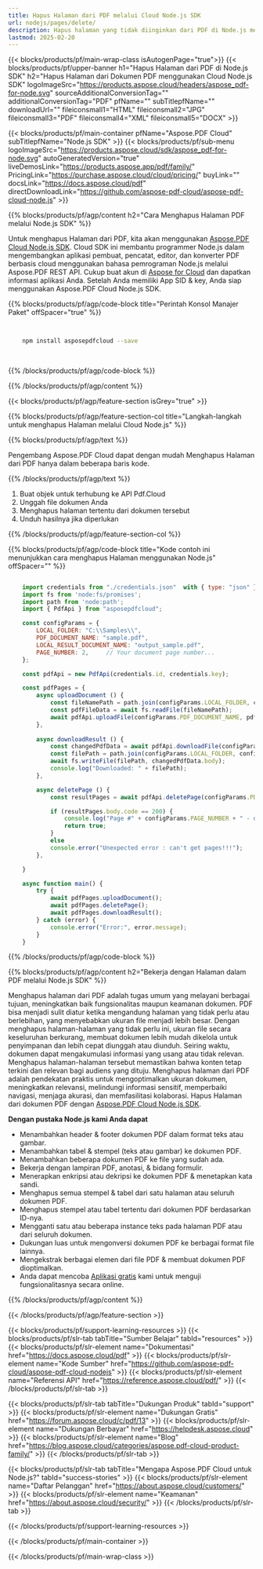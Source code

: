 ```yaml
---
title: Hapus Halaman dari PDF melalui Cloud Node.js SDK
url: nodejs/pages/delete/
description: Hapus halaman yang tidak diinginkan dari PDF di Node.js menggunakan Aspose.PDF Cloud SDK.
lastmod: 2025-02-20
---
```


{{< blocks/products/pf/main-wrap-class isAutogenPage="true">}}
{{< blocks/products/pf/upper-banner h1="Hapus Halaman dari PDF di Node.js SDK" h2="Hapus Halaman dari Dokumen PDF menggunakan Cloud Node.js SDK" logoImageSrc="https://products.aspose.cloud/headers/aspose_pdf-for-node.svg" sourceAdditionalConversionTag="" additionalConversionTag="PDF" pfName="" subTitlepfName="" downloadUrl="" fileiconsmall1="HTML" fileiconsmall2="JPG" fileiconsmall3="PDF" fileiconsmall4="XML" fileiconsmall5="DOCX" >}}

{{< blocks/products/pf/main-container pfName="Aspose.PDF Cloud" subTitlepfName="Node.js SDK" >}}
{{< blocks/products/pf/sub-menu logoImageSrc="https://products.aspose.cloud/sdk/aspose_pdf-for-node.svg"
autoGeneratedVersion="true"
liveDemosLink="https://products.aspose.app/pdf/family/" PricingLink="https://purchase.aspose.cloud/cloud/pricing/" buyLink="" docsLink="https://docs.aspose.cloud/pdf"  directDownloadLink="https://github.com/aspose-pdf-cloud/aspose-pdf-cloud-node.js" >}}

{{% blocks/products/pf/agp/content h2="Cara Menghapus Halaman PDF melalui Node.js SDK" %}}

Untuk menghapus Halaman dari PDF, kita akan menggunakan
[Aspose.PDF Cloud Node.js SDK](https://products.aspose.cloud/pdf/nodejs/). Cloud SDK ini membantu programmer Node.js dalam mengembangkan aplikasi pembuat, pencatat, editor, dan konverter PDF berbasis cloud menggunakan bahasa pemrograman Node.js melalui Aspose.PDF REST API. Cukup buat akun di [Aspose for Cloud](https://dashboard.aspose.cloud/#/apps) dan dapatkan informasi aplikasi Anda. Setelah Anda memiliki App SID & key, Anda siap menggunakan Aspose.PDF Cloud Node.js SDK.

{{% blocks/products/pf/agp/code-block title="Perintah Konsol Manajer Paket" offSpacer="true" %}}

```bash

     
    npm install asposepdfcloud --save
     
     

```

{{% /blocks/products/pf/agp/code-block %}}

{{% /blocks/products/pf/agp/content %}}

{{< blocks/products/pf/agp/feature-section isGrey="true" >}}

{{% blocks/products/pf/agp/feature-section-col title="Langkah-langkah untuk menghapus Halaman melalui Cloud Node.js" %}}

{{% blocks/products/pf/agp/text %}}

Pengembang Aspose.PDF Cloud dapat dengan mudah Menghapus Halaman dari PDF hanya dalam beberapa baris kode.

{{% /blocks/products/pf/agp/text %}}

1. Buat objek untuk terhubung ke API Pdf.Cloud
1. Unggah file dokumen Anda
1. Menghapus halaman tertentu dari dokumen tersebut
1. Unduh hasilnya jika diperlukan

{{% /blocks/products/pf/agp/feature-section-col %}}


{{% blocks/products/pf/agp/code-block title="Kode contoh ini menunjukkan cara menghapus Halaman menggunakan Node.js" offSpacer="" %}}

```js

    import credentials from "./credentials.json"  with { type: "json" };
    import fs from 'node:fs/promises';
    import path from 'node:path';
    import { PdfApi } from "asposepdfcloud";

    const configParams = {
        LOCAL_FOLDER: "C:\\Samples\\",
        PDF_DOCUMENT_NAME: "sample.pdf",
        LOCAL_RESULT_DOCUMENT_NAME: "output_sample.pdf",
        PAGE_NUMBER: 2,     // Your document page number...
    };

    const pdfApi = new PdfApi(credentials.id, credentials.key);

    const pdfPages = {
        async uploadDocument () {
            const fileNamePath = path.join(configParams.LOCAL_FOLDER, configParams.PDF_DOCUMENT_NAME);
            const pdfFileData = await fs.readFile(fileNamePath);
            await pdfApi.uploadFile(configParams.PDF_DOCUMENT_NAME, pdfFileData);
        },
                    
        async downloadResult () {
            const changedPdfData = await pdfApi.downloadFile(configParams.PDF_DOCUMENT_NAME);
            const filePath = path.join(configParams.LOCAL_FOLDER, configParams.LOCAL_RESULT_DOCUMENT_NAME);
            await fs.writeFile(filePath, changedPdfData.body);
            console.log("Downloaded: " + filePath);
        },

        async deletePage () {
            const resultPages = await pdfApi.deletePage(configParams.PDF_DOCUMENT_NAME, configParams.PAGE_NUMBER);

            if (resultPages.body.code == 200) {
                console.log("Page #" + configParams.PAGE_NUMBER + " - deleted!");
                return true;
            }
            else
            console.error("Unexpected error : can't get pages!!!");
        },

    }

    async function main() {
        try {
            await pdfPages.uploadDocument();
            await pdfPages.deletePage();
            await pdfPages.downloadResult();
        } catch (error) {
            console.error("Error:", error.message);
        }
    }
```

{{% /blocks/products/pf/agp/code-block %}}

{{% blocks/products/pf/agp/content h2="Bekerja dengan Halaman dalam PDF melalui Node.js SDK" %}}

Menghapus halaman dari PDF adalah tugas umum yang melayani berbagai tujuan, meningkatkan baik fungsionalitas maupun keamanan dokumen. PDF bisa menjadi sulit diatur ketika mengandung halaman yang tidak perlu atau berlebihan, yang menyebabkan ukuran file menjadi lebih besar. Dengan menghapus halaman-halaman yang tidak perlu ini, ukuran file secara keseluruhan berkurang, membuat dokumen lebih mudah dikelola untuk penyimpanan dan lebih cepat diunggah atau diunduh. Seiring waktu, dokumen dapat mengakumulasi informasi yang usang atau tidak relevan. Menghapus halaman-halaman tersebut memastikan bahwa konten tetap terkini dan relevan bagi audiens yang dituju. Menghapus halaman dari PDF adalah pendekatan praktis untuk mengoptimalkan ukuran dokumen, meningkatkan relevansi, melindungi informasi sensitif, memperbaiki navigasi, menjaga akurasi, dan memfasilitasi kolaborasi. Hapus Halaman dari dokumen PDF dengan [Aspose.PDF Cloud Node.js SDK](https://products.aspose.cloud/pdf/nodejs/).

**Dengan pustaka Node.js kami Anda dapat**

+ Menambahkan header & footer dokumen PDF dalam format teks atau gambar.
+ Menambahkan tabel & stempel (teks atau gambar) ke dokumen PDF.
+ Menambahkan beberapa dokumen PDF ke file yang sudah ada.
+ Bekerja dengan lampiran PDF, anotasi, & bidang formulir.
+ Menerapkan enkripsi atau dekripsi ke dokumen PDF & menetapkan kata sandi.
+ Menghapus semua stempel & tabel dari satu halaman atau seluruh dokumen PDF.
+ Menghapus stempel atau tabel tertentu dari dokumen PDF berdasarkan ID-nya.
+ Mengganti satu atau beberapa instance teks pada halaman PDF atau dari seluruh dokumen.
+ Dukungan luas untuk mengonversi dokumen PDF ke berbagai format file lainnya.
+ Mengekstrak berbagai elemen dari file PDF & membuat dokumen PDF dioptimalkan.
+ Anda dapat mencoba [Aplikasi gratis](https://products.aspose.app/pdf/remove-pages) kami untuk menguji fungsionalitasnya secara online.

{{% /blocks/products/pf/agp/content %}}

{{< /blocks/products/pf/agp/feature-section >}}

{{< blocks/products/pf/support-learning-resources >}}
{{< blocks/products/pf/slr-tab tabTitle="Sumber Belajar" tabId="resources" >}}
{{< blocks/products/pf/slr-element name="Dokumentasi" href="https://docs.aspose.cloud/pdf" >}}
{{< blocks/products/pf/slr-element name="Kode Sumber" href="https://github.com/aspose-pdf-cloud/aspose-pdf-cloud-nodejs" >}}
{{< blocks/products/pf/slr-element name="Referensi API" href="https://reference.aspose.cloud/pdf/" >}}
{{< /blocks/products/pf/slr-tab >}}

{{< blocks/products/pf/slr-tab tabTitle="Dukungan Produk" tabId="support" >}}
{{< blocks/products/pf/slr-element name="Dukungan Gratis" href="https://forum.aspose.cloud/c/pdf/13" >}}
{{< blocks/products/pf/slr-element name="Dukungan Berbayar" href="https://helpdesk.aspose.cloud" >}}
{{< blocks/products/pf/slr-element name="Blog" href="https://blog.aspose.cloud/categories/aspose.pdf-cloud-product-family/" >}}
{{< /blocks/products/pf/slr-tab >}}

{{< blocks/products/pf/slr-tab tabTitle="Mengapa Aspose.PDF Cloud untuk Node.js?" tabId="success-stories" >}}
{{< blocks/products/pf/slr-element name="Daftar Pelanggan" href="https://about.aspose.cloud/customers/" >}}
{{< blocks/products/pf/slr-element name="Keamanan" href="https://about.aspose.cloud/security/" >}}
{{< /blocks/products/pf/slr-tab >}}

{{< /blocks/products/pf/support-learning-resources >}}

<!-- aboutfile Ends -->

{{< /blocks/products/pf/main-container >}}

{{< /blocks/products/pf/main-wrap-class >}}



